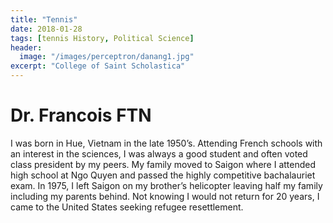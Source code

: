 ```yaml
---
title: "Tennis"
date: 2018-01-28
tags: [tennis History, Political Science]
header:
  image: "/images/perceptron/danang1.jpg"
excerpt: "College of Saint Scholastica"
---
```


# Dr. Francois FTN
I was born in Hue, Vietnam in the late 1950’s.  Attending French schools with an interest in the sciences, I was always a good student and often voted class president by my peers.  My family moved to Saigon where I attended high school at Ngo Quyen and passed the highly competitive bachalauriet exam.  In 1975, I left Saigon on my brother’s helicopter leaving half my family including my parents behind.  Not knowing I would not return for 20 years, I came to the United States seeking refugee resettlement.
